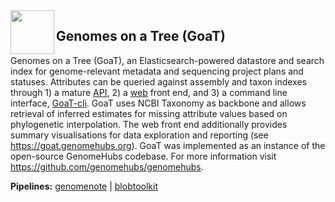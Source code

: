 <img align="left" src="https://goat.genomehubs.org/static/092eb939ef98ce8ebf19/about/browse.png" height="70px">

## Genomes on a Tree (GoaT)

Genomes on a Tree (GoaT), an Elasticsearch-powered datastore and search index for genome-relevant metadata and sequencing project plans and statuses. Attributes can be queried against assembly and taxon indexes through 1) a mature [API](https://goat.genomehubs.org/api-docs), 2) a [web](https://goat.genomehubs.org) front end, and 3) a command line interface, [GoaT-cli](https://github.com/genomehubs/goat-cli). GoaT uses NCBI Taxonomy as backbone and allows retrieval of inferred estimates for missing attribute values based on phylogenetic interpolation. The web front end additionally provides summary visualisations for data exploration and reporting (see https://goat.genomehubs.org). GoaT was implemented as an instance of the open-source GenomeHubs codebase. For more information visit https://github.com/genomehubs/genomehubs.

**Pipelines:** [genomenote](https://pipelines.tol.sanger.ac.uk/genomenote) | [blobtoolkit](https://pipelines.tol.sanger.ac.uk/blobtoolkit)
